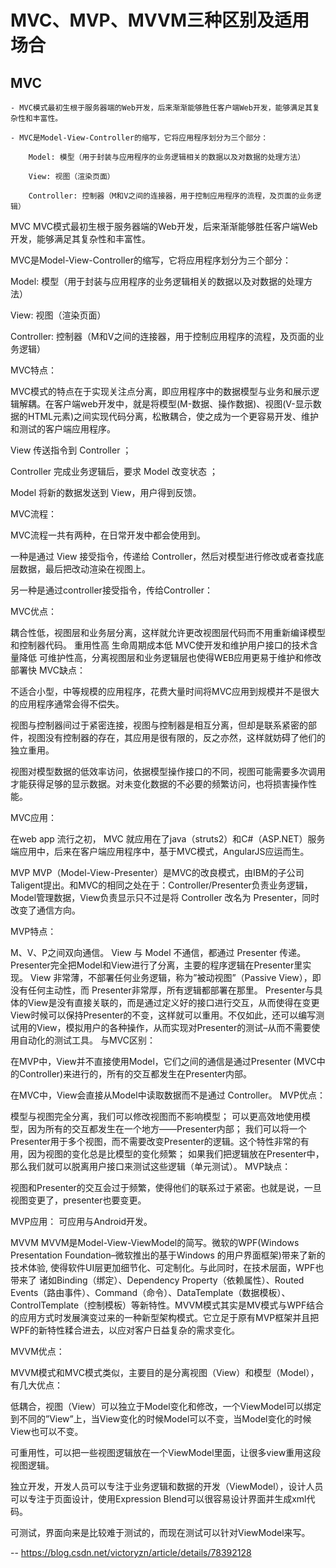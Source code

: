 # MVC、MVP、MVVM三种区别及适用场合

## MVC
    - MVC模式最初生根于服务器端的Web开发，后来渐渐能够胜任客户端Web开发，能够满足其复杂性和丰富性。

    - MVC是Model-View-Controller的缩写，它将应用程序划分为三个部分：

        Model: 模型（用于封装与应用程序的业务逻辑相关的数据以及对数据的处理方法）

        View: 视图（渲染页面）

        Controller: 控制器（M和V之间的连接器，用于控制应用程序的流程，及页面的业务逻辑）


MVC
MVC模式最初生根于服务器端的Web开发，后来渐渐能够胜任客户端Web开发，能够满足其复杂性和丰富性。



MVC是Model-View-Controller的缩写，它将应用程序划分为三个部分：

Model: 模型（用于封装与应用程序的业务逻辑相关的数据以及对数据的处理方法）

View: 视图（渲染页面）

Controller: 控制器（M和V之间的连接器，用于控制应用程序的流程，及页面的业务逻辑）

MVC特点：

MVC模式的特点在于实现关注点分离，即应用程序中的数据模型与业务和展示逻辑解耦。在客户端web开发中，就是将模型(M-数据、操作数据)、视图(V-显示数据的HTML元素)之间实现代码分离，松散耦合，使之成为一个更容易开发、维护和测试的客户端应用程序。

View 传送指令到 Controller ；

Controller 完成业务逻辑后，要求 Model 改变状态 ；

Model 将新的数据发送到 View，用户得到反馈。

MVC流程：

MVC流程一共有两种，在日常开发中都会使用到。

一种是通过 View 接受指令，传递给 Controller，然后对模型进行修改或者查找底层数据，最后把改动渲染在视图上。 


另一种是通过controller接受指令，传给Controller： 


MVC优点：

耦合性低，视图层和业务层分离，这样就允许更改视图层代码而不用重新编译模型和控制器代码。
重用性高
生命周期成本低
MVC使开发和维护用户接口的技术含量降低
可维护性高，分离视图层和业务逻辑层也使得WEB应用更易于维护和修改
部署快
MVC缺点：

不适合小型，中等规模的应用程序，花费大量时间将MVC应用到规模并不是很大的应用程序通常会得不偿失。

视图与控制器间过于紧密连接，视图与控制器是相互分离，但却是联系紧密的部件，视图没有控制器的存在，其应用是很有限的，反之亦然，这样就妨碍了他们的独立重用。

视图对模型数据的低效率访问，依据模型操作接口的不同，视图可能需要多次调用才能获得足够的显示数据。对未变化数据的不必要的频繁访问，也将损害操作性能。

MVC应用：

在web app 流行之初， MVC 就应用在了java（struts2）和C#（ASP.NET）服务端应用中，后来在客户端应用程序中，基于MVC模式，AngularJS应运而生。

MVP
MVP（Model-View-Presenter）是MVC的改良模式，由IBM的子公司Taligent提出。和MVC的相同之处在于：Controller/Presenter负责业务逻辑，Model管理数据，View负责显示只不过是将 Controller 改名为 Presenter，同时改变了通信方向。

MVP特点：

M、V、P之间双向通信。
View 与 Model 不通信，都通过 Presenter 传递。Presenter完全把Model和View进行了分离，主要的程序逻辑在Presenter里实现。
View 非常薄，不部署任何业务逻辑，称为”被动视图”（Passive View），即没有任何主动性，而 Presenter非常厚，所有逻辑都部署在那里。
Presenter与具体的View是没有直接关联的，而是通过定义好的接口进行交互，从而使得在变更View时候可以保持Presenter的不变，这样就可以重用。不仅如此，还可以编写测试用的View，模拟用户的各种操作，从而实现对Presenter的测试–从而不需要使用自动化的测试工具。
与MVC区别：



在MVP中，View并不直接使用Model，它们之间的通信是通过Presenter (MVC中的Controller)来进行的，所有的交互都发生在Presenter内部。 

在MVC中，View会直接从Model中读取数据而不是通过 Controller。
MVP优点：

模型与视图完全分离，我们可以修改视图而不影响模型；
可以更高效地使用模型，因为所有的交互都发生在一个地方——Presenter内部；
我们可以将一个Presenter用于多个视图，而不需要改变Presenter的逻辑。这个特性非常的有用，因为视图的变化总是比模型的变化频繁；
如果我们把逻辑放在Presenter中，那么我们就可以脱离用户接口来测试这些逻辑（单元测试）。
MVP缺点：

视图和Presenter的交互会过于频繁，使得他们的联系过于紧密。也就是说，一旦视图变更了，presenter也要变更。

MVP应用： 
可应用与Android开发。

MVVM
MVVM是Model-View-ViewModel的简写。微软的WPF(Windows Presentation Foundation–微软推出的基于Windows 的用户界面框架)带来了新的技术体验, 使得软件UI层更加细节化、可定制化。与此同时，在技术层面，WPF也带来了 诸如Binding（绑定）、Dependency Property（依赖属性）、Routed Events（路由事件）、Command（命令）、DataTemplate（数据模板）、ControlTemplate（控制模板）等新特性。MVVM模式其实是MV模式与WPF结合的应用方式时发展演变过来的一种新型架构模式。它立足于原有MVP框架并且把WPF的新特性糅合进去，以应对客户日益复杂的需求变化。



MVVM优点：

MVVM模式和MVC模式类似，主要目的是分离视图（View）和模型（Model），有几大优点：

低耦合，视图（View）可以独立于Model变化和修改，一个ViewModel可以绑定到不同的”View”上，当View变化的时候Model可以不变，当Model变化的时候View也可以不变。

可重用性，可以把一些视图逻辑放在一个ViewModel里面，让很多view重用这段视图逻辑。

独立开发，开发人员可以专注于业务逻辑和数据的开发（ViewModel），设计人员可以专注于页面设计，使用Expression Blend可以很容易设计界面并生成xml代码。

可测试，界面向来是比较难于测试的，而现在测试可以针对ViewModel来写。

-- https://blog.csdn.net/victoryzn/article/details/78392128